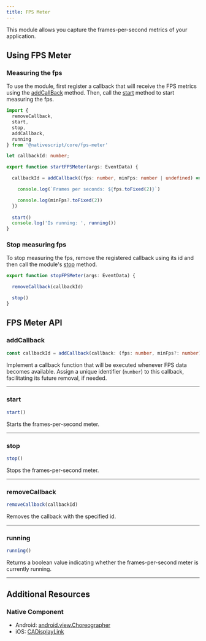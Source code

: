 ```yaml
---
title: FPS Meter
---
```


This module allows you capture the frames-per-second metrics of your application.

## Using FPS Meter

### Measuring the fps

To use the module, first register a callback that will receive the FPS metrics using the [addCallBack](#addcallback) method. Then, call the [start](#start) method to start measuring the fps.

```ts
import {
  removeCallback,
  start,
  stop,
  addCallback,
  running
} from '@nativescript/core/fps-meter'

let callbackId: number;

export function startFPSMeter(args: EventData) {

  callbackId = addCallback((fps: number, minFps: number | undefined) => {

    console.log(`Frames per seconds: ${fps.toFixed(2)}`)

    console.log(minFps?.toFixed(2))
  })
  
  start()
  console.log('Is running: ', running())
}
```

### Stop measuring fps

To stop measuring the fps, remove the registered callback using its id and then call the module's [stop](#stop) method.

```ts
export function stopFPSMeter(args: EventData) {

  removeCallback(callbackId)

  stop()
}
```

## FPS Meter API

### addCallback

```ts
const callbackId = addCallback(callback: (fps: number, minFps?: number) => void): number
```

Implement a callback function that will be executed whenever FPS data becomes available. Assign a unique identifier (`number`) to this callback, facilitating its future removal, if needed.

---

### start

```ts
start()
```

Starts the frames-per-second meter.

---

### stop

```ts
stop()
```

Stops the frames-per-second meter.

---
### removeCallback

```ts
removeCallback(callbackId)
```

Removes the callback with the specified id.

---

### running

```ts
running()
```

Returns a boolean value indicating whether the frames-per-second meter is currently running.

---

## Additional Resources

### Native Component

- Android: [android.view.Choreographer]()
- iOS: [CADisplayLink](https://developer.apple.com/documentation/quartzcore/cadisplaylink)